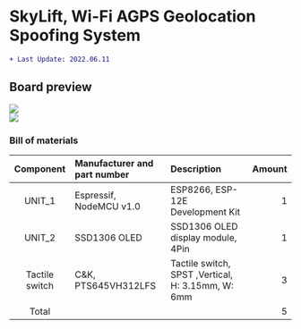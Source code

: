 # SkyLift, Wi-Fi AGPS Geolocation Spoofing System
```diff
+ Last Update: 2022.06.11
```

## Board preview
![](https://github.takahashi65.info/lib_img/github_gerber_skylift_front.webp)  
![](https://github.takahashi65.info/lib_img/github_gerber_skylift_rear.webp)  

### Bill of materials
| Component| Manufacturer and part number | Description | Amount |
| :-: | :- | :- | -: |
| UNIT_1 | Espressif, NodeMCU v1.0 | ESP8266, ESP-12E Development Kit | 1 |
| UNIT_2 | SSD1306 OLED | SSD1306 OLED display module, 4Pin | 1 | 
| Tactile switch | C&K, PTS645VH312LFS | Tactile switch, SPST ,Vertical, H: 3.15mm, W: 6mm | 3 |
| Total | | | 5 |
